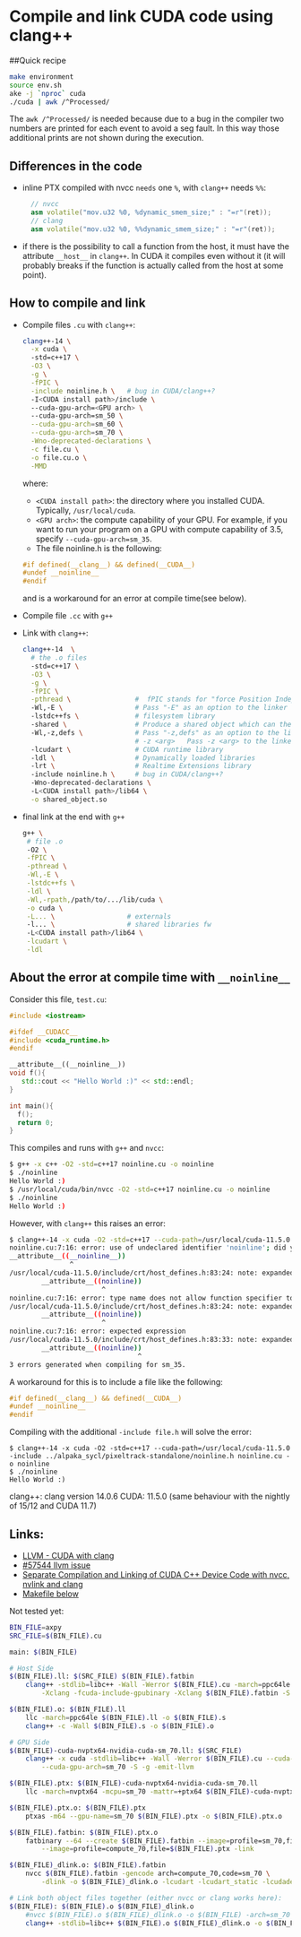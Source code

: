 # Compile and link CUDA code using clang++

##Quick recipe
```bash
make environment
source env.sh
ake -j `nproc` cuda
./cuda | awk /^Processed/
```
The `awk /^Processed/` is needed because due to a bug in the compiler two numbers are printed for each event to avoid a seg fault.
In this way those additional prints are not shown during the execution.

## Differences in the code
- inline PTX compiled with nvcc `needs` one `%`, with `clang++` needs `%%`:
  ```cpp
    // nvcc
    asm volatile("mov.u32 %0, %dynamic_smem_size;" : "=r"(ret));
    // clang
    asm volatile("mov.u32 %0, %%dynamic_smem_size;" : "=r"(ret));
  ```
- if there is the possibility to call a function from the host, it must  have the attribute `__host__` in `clang++`. In CUDA it compiles even without it (it will probably breaks if the function is actually called from the host at some point).

## How to compile and link
- Compile files `.cu` with `clang++`:
  ```bash
  clang++-14 \
    -x cuda \           
    -std=c++17 \
    -O3 \
    -g \
    -fPIC \
    -include noinline.h \   # bug in CUDA/clang++?
    -I<CUDA install path>/include \ 
    --cuda-gpu-arch=<GPU arch> \           
    --cuda-gpu-arch=sm_50 \
    --cuda-gpu-arch=sm_60 \
    --cuda-gpu-arch=sm_70 \
    -Wno-deprecated-declarations \
    -c file.cu \
    -o file.cu.o \
    -MMD
  ```
  where:
  - `<CUDA install path>`: the directory where you installed CUDA. Typically, `/usr/local/cuda`.
  - `<GPU arch>`: the compute capability of your GPU. For example, if you want to run your program on a GPU with compute capability of 3.5, specify `--cuda-gpu-arch=sm_35`.
  - The file noinline.h is the following:
  ```cpp
  #if defined(__clang__) && defined(__CUDA__)
  #undef __noinline__
  #endif
  ```
  and is a workaround for an error at compile time(see below).

- Compile file `.cc` with `g++`
- Link with `clang++`:
  ```bash
  clang++-14  \
    # the .o files
    -std=c++17 \
    -O3 \
    -g \
    -fPIC \
    -pthread \                #  fPIC stands for "force Position Independent Code": enables one to share built library which has dependencies on other shared libraries. 
    -Wl,-E \                  # Pass "-E" as an option to the linker
    -lstdc++fs \              # filesystem library
    -shared \                 # Produce a shared object which can then be linked with other objects to form an executable
    -Wl,-z,defs \             # Pass "-z,defs" as an option to the linker
                              # -z <arg>   Pass -z <arg> to the linker
    -lcudart \                # CUDA runtime library
    -ldl \                    # Dynamically loaded libraries
    -lrt \                    # Realtime Extensions library
    -include noinline.h \     # bug in CUDA/clang++?
    -Wno-deprecated-declarations \ 
    -L<CUDA install path>/lib64 \
    -o shared_object.so
  ```
- final link at the end with `g++`
  ```bash
  g++ \
   # file .o
   -O2 \
   -fPIC \
   -pthread \
   -Wl,-E \
   -lstdc++fs \
   -ldl \
   -Wl,-rpath,/path/to/.../lib/cuda \
   -o cuda \
   -L... \                  # externals
   -l... \                  # shared libraries fw
   -L<CUDA install path>/lib64 \
   -lcudart \
   -ldl 
   ```

## About the error at compile time with `__noinline__`
Consider this file, `test.cu`:
```cpp
#include <iostream>

#ifdef __CUDACC__
#include <cuda_runtime.h>
#endif

__attribute__((__noinline__))
void f(){
   std::cout << "Hello World :)" << std::endl;
}

int main(){
  f();
  return 0;
}
```
This compiles and runs with `g++` and `nvcc`:
```bash
$ g++ -x c++ -O2 -std=c++17 noinline.cu -o noinline
$ ./noinline
Hello World :)
$ /usr/local/cuda/bin/nvcc -O2 -std=c++17 noinline.cu -o noinline
$ ./noinline
Hello World :)
```
However, with `clang++` this raises an error:
```bash
$ clang++-14 -x cuda -O2 -std=c++17 --cuda-path=/usr/local/cuda-11.5.0 noinline.cu -o noinline
noinline.cu:7:16: error: use of undeclared identifier 'noinline'; did you mean 'inline'?
__attribute__((__noinline__))
               ^
/usr/local/cuda-11.5.0/include/crt/host_defines.h:83:24: note: expanded from macro '__noinline__'
        __attribute__((noinline))
                       ^
noinline.cu:7:16: error: type name does not allow function specifier to be specified
/usr/local/cuda-11.5.0/include/crt/host_defines.h:83:24: note: expanded from macro '__noinline__'
        __attribute__((noinline))
                       ^
noinline.cu:7:16: error: expected expression
/usr/local/cuda-11.5.0/include/crt/host_defines.h:83:33: note: expanded from macro '__noinline__'
        __attribute__((noinline))
                                ^
3 errors generated when compiling for sm_35.
```

A workaround for this is to include a file like the following:
```cpp
#if defined(__clang__) && defined(__CUDA__)
#undef __noinline__
#endif
```
Compiling with the additional `-include file.h` will solve the error:
```
$ clang++-14 -x cuda -O2 -std=c++17 --cuda-path=/usr/local/cuda-11.5.0 -include ../alpaka_sycl/pixeltrack-standalone/noinline.h noinline.cu -o noinline
$ ./noinline
Hello World :)
```

clang++: clang version 14.0.6
CUDA: 11.5.0
(same behaviour with the nightly of 15/12 and CUDA 11.7)

## Links:
- [LLVM - CUDA with clang](https://llvm.org/docs/CompileCudaWithLLVM.html)
- [#57544 llvm issue](https://github.com/llvm/llvm-project/issues/57544)
- [Separate Compilation and Linking of CUDA C++ Device Code with nvcc, nvlink and clang](https://github.com/fwyzard/cuda-linking)
- [Makefile below](https://stackoverflow.com/questions/67070926/struggling-with-cuda-clang-and-llvm-ir-and-getting-cuda-failure-invalid-dev)

Not tested yet:
```bash
BIN_FILE=axpy
SRC_FILE=$(BIN_FILE).cu

main: $(BIN_FILE)

# Host Side
$(BIN_FILE).ll: $(SRC_FILE) $(BIN_FILE).fatbin
    clang++ -stdlib=libc++ -Wall -Werror $(BIN_FILE).cu -march=ppc64le --cuda-host-only -relocatable-pch \
        -Xclang -fcuda-include-gpubinary -Xclang $(BIN_FILE).fatbin -S -g -c -emit-llvm

$(BIN_FILE).o: $(BIN_FILE).ll
    llc -march=ppc64le $(BIN_FILE).ll -o $(BIN_FILE).s
    clang++ -c -Wall $(BIN_FILE).s -o $(BIN_FILE).o

# GPU Side
$(BIN_FILE)-cuda-nvptx64-nvidia-cuda-sm_70.ll: $(SRC_FILE)
    clang++ -x cuda -stdlib=libc++ -Wall -Werror $(BIN_FILE).cu --cuda-device-only \
        --cuda-gpu-arch=sm_70 -S -g -emit-llvm

$(BIN_FILE).ptx: $(BIN_FILE)-cuda-nvptx64-nvidia-cuda-sm_70.ll
    llc -march=nvptx64 -mcpu=sm_70 -mattr=+ptx64 $(BIN_FILE)-cuda-nvptx64-nvidia-cuda-sm_70.ll -o $(BIN_FILE).ptx

$(BIN_FILE).ptx.o: $(BIN_FILE).ptx
    ptxas -m64 --gpu-name=sm_70 $(BIN_FILE).ptx -o $(BIN_FILE).ptx.o

$(BIN_FILE).fatbin: $(BIN_FILE).ptx.o
    fatbinary --64 --create $(BIN_FILE).fatbin --image=profile=sm_70,file=$(BIN_FILE).ptx.o \
        --image=profile=compute_70,file=$(BIN_FILE).ptx -link

$(BIN_FILE)_dlink.o: $(BIN_FILE).fatbin
    nvcc $(BIN_FILE).fatbin -gencode arch=compute_70,code=sm_70 \
        -dlink -o $(BIN_FILE)_dlink.o -lcudart -lcudart_static -lcudadevrt

# Link both object files together (either nvcc or clang works here):
$(BIN_FILE): $(BIN_FILE).o $(BIN_FILE)_dlink.o
    #nvcc $(BIN_FILE).o $(BIN_FILE)_dlink.o -o $(BIN_FILE) -arch=sm_70 -lc++
    clang++ -stdlib=libc++ $(BIN_FILE).o $(BIN_FILE)_dlink.o -o $(BIN_FILE) -lcuda -lcudart -lcudadevrt -L/path-to-gcc-lib/ 
```
